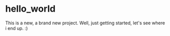 # hello_world
This is a new, a brand new project. Well, just getting started, let's see where i end up. :)
